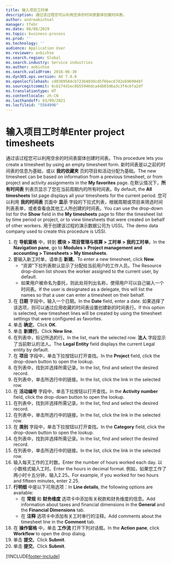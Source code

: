 ```yaml
---
title: 输入项目工时单
description: 通过该过程您可以利用空余的时间表窗体创建时间表。
author: andreabichsel
manager: tfehr
ms.date: 08/08/2019
ms.topic: business-process
ms.prod: ''
ms.technology: ''
audience: Application User
ms.reviewer: anbichse
ms.search.region: Global
ms.search.industry: Service industries
ms.author: anbichse
ms.search.validFrom: 2016-06-30
ms.dyn365.ops.version: AX 7.0.0
ms.openlocfilehash: cd0389584cb723b403dcd5f6bec67d2eb969048f
ms.sourcegitcommit: 6cb174d1ec8b55946dca4db03d6a3c3f4c6fa2df
ms.translationtype: HT
ms.contentlocale: zh-CN
ms.lasthandoff: 03/09/2021
ms.locfileid: "5564996"
---
```

# <a name="enter-project-timesheets"></a><span data-ttu-id="4aa40-103">输入项目工时单</span><span class="sxs-lookup"><span data-stu-id="4aa40-103">Enter project timesheets</span></span>

<span data-ttu-id="4aa40-104">通过该过程您可以利用空余的时间表窗体创建时间表。</span><span class="sxs-lookup"><span data-stu-id="4aa40-104">This procedure lets you create a timesheet by using an empty timesheet form.</span></span> <span data-ttu-id="4aa40-105">新时间表是以之前的时间表的信息为基础，或以 **我的收藏夹** 页的项目和活动分配为基础。</span><span class="sxs-lookup"><span data-stu-id="4aa40-105">The new timesheet can be based on information from a previous timesheet, or from project and activity assignments in the **My favorites** page.</span></span> <span data-ttu-id="4aa40-106">在默认情况下，**所有时间表** 列表页显示了您在当前周期内的所有时间表。</span><span class="sxs-lookup"><span data-stu-id="4aa40-106">By default, the **All timesheets** list page displays all your timesheets for the current period.</span></span> <span data-ttu-id="4aa40-107">您可以利用 **我的时间表** 页面中 **显示** 字段的下拉式列表，根据周期或项目来筛选时间列表表单，或者查看由其他工人所创建的时间表。</span><span class="sxs-lookup"><span data-stu-id="4aa40-107">You can use the drop-down list for the **Show** field in the **My timesheets** page to filter the timesheet list by time period or project, or to view timesheets that were created on behalf of other workers.</span></span> <span data-ttu-id="4aa40-108">用于创建该过程的演示数据公司为 USSI。</span><span class="sxs-lookup"><span data-stu-id="4aa40-108">The demo data company used to create this procedure is USSI.</span></span>  

1. <span data-ttu-id="4aa40-109">在 **导航窗格** 中，转到 **模块 > 项目管理与核算 > 工时单 > 我的工时单**。</span><span class="sxs-lookup"><span data-stu-id="4aa40-109">In the **Navigation pane**, go to **Modules > Project management and accounting > Timesheets > My timesheets**.</span></span>
2. <span data-ttu-id="4aa40-110">要输入新工时单，请单击 **新建**。</span><span class="sxs-lookup"><span data-stu-id="4aa40-110">To enter a new timesheet, click **New**.</span></span>
    - <span data-ttu-id="4aa40-111">“资源”下拉列表默认显示了分配给当前用户的工作人员。</span><span class="sxs-lookup"><span data-stu-id="4aa40-111">The Resource drop-down list shows the worker assigned to the current user, by default.</span></span>  
    - <span data-ttu-id="4aa40-112">如果用户被命名为委托，则此处将列出名称，使得用户可以自己输入一个时间表。</span><span class="sxs-lookup"><span data-stu-id="4aa40-112">If the user is designated as a delegate, this will list the names so that a user can enter a timesheet on their behalf.</span></span>  
3. <span data-ttu-id="4aa40-113">在 **日期** 字段中，输入一个日期。</span><span class="sxs-lookup"><span data-stu-id="4aa40-113">In the **Date** field, enter a date.</span></span> <span data-ttu-id="4aa40-114">如果选择了该选项，则可以通过应用收藏的时间表设置创建新的时间表行。</span><span class="sxs-lookup"><span data-stu-id="4aa40-114">If this option is selected, new timesheet lines will be created by using the timesheet settings that were configured as favorites.</span></span>  
4. <span data-ttu-id="4aa40-115">单击 **确定**。</span><span class="sxs-lookup"><span data-stu-id="4aa40-115">Click **OK**.</span></span>
5. <span data-ttu-id="4aa40-116">单击 **新建行**。</span><span class="sxs-lookup"><span data-stu-id="4aa40-116">Click **New line**.</span></span>
6. <span data-ttu-id="4aa40-117">在列表中，标记所选的行。</span><span class="sxs-lookup"><span data-stu-id="4aa40-117">In the list, mark the selected row.</span></span> <span data-ttu-id="4aa40-118">**法人** 字段显示了当前默认的法人。</span><span class="sxs-lookup"><span data-stu-id="4aa40-118">The **Legal Entity** field displays the current Legal entity by default.</span></span>   
7. <span data-ttu-id="4aa40-119">在 **项目** 字段中，单击下拉按钮以打开查找。</span><span class="sxs-lookup"><span data-stu-id="4aa40-119">In the **Project** field, click the drop-down button to open the lookup.</span></span>
8. <span data-ttu-id="4aa40-120">在列表中，找到并选择所需记录。</span><span class="sxs-lookup"><span data-stu-id="4aa40-120">In the list, find and select the desired record.</span></span>
9. <span data-ttu-id="4aa40-121">在列表中，单击所选行中的链接。</span><span class="sxs-lookup"><span data-stu-id="4aa40-121">In the list, click the link in the selected row.</span></span>
10. <span data-ttu-id="4aa40-122">在 **活动编号** 字段中，单击下拉按钮以打开查找。</span><span class="sxs-lookup"><span data-stu-id="4aa40-122">In the **Activity number** field, click the drop-down button to open the lookup.</span></span>
11. <span data-ttu-id="4aa40-123">在列表中，找到并选择所需记录。</span><span class="sxs-lookup"><span data-stu-id="4aa40-123">In the list, find and select the desired record.</span></span>
12. <span data-ttu-id="4aa40-124">在列表中，单击所选行中的链接。</span><span class="sxs-lookup"><span data-stu-id="4aa40-124">In the list, click the link in the selected row.</span></span>
13. <span data-ttu-id="4aa40-125">在 **类别** 字段中，单击下拉按钮以打开查找。</span><span class="sxs-lookup"><span data-stu-id="4aa40-125">In the **Category** field, click the drop-down button to open the lookup.</span></span>
14. <span data-ttu-id="4aa40-126">在列表中，找到并选择所需记录。</span><span class="sxs-lookup"><span data-stu-id="4aa40-126">In the list, find and select the desired record.</span></span>
15. <span data-ttu-id="4aa40-127">在列表中，单击所选行中的链接。</span><span class="sxs-lookup"><span data-stu-id="4aa40-127">In the list, click the link in the selected row.</span></span>
16. <span data-ttu-id="4aa40-128">输入每天工作的工时数。</span><span class="sxs-lookup"><span data-stu-id="4aa40-128">Enter the number of hours worked each day.</span></span> <span data-ttu-id="4aa40-129">以小数格式输入工时。</span><span class="sxs-lookup"><span data-stu-id="4aa40-129">Enter the hours in decimal format.</span></span> <span data-ttu-id="4aa40-130">例如，如果您工作了两小时十五分钟，输入2.25。</span><span class="sxs-lookup"><span data-stu-id="4aa40-130">For example, if you worked for two hours and fifteen minutes, enter 2.25.</span></span>   
17. <span data-ttu-id="4aa40-131">**行明细** 中是以下可用选项：</span><span class="sxs-lookup"><span data-stu-id="4aa40-131">In **Line details**, the following options are available:</span></span>
    - <span data-ttu-id="4aa40-132">在 **常规** 和 **财务维度** 选项卡中添加有关税款和财务维度的信息。</span><span class="sxs-lookup"><span data-stu-id="4aa40-132">Add information about taxes and financial dimensions in the **General** and the **Financial Dimensions** tab.</span></span>
    - <span data-ttu-id="4aa40-133">在 **注释** 选项卡中添加有关工时单行的注释。</span><span class="sxs-lookup"><span data-stu-id="4aa40-133">Add comments about the timesheet line in the **Comment** tab.</span></span>
20. <span data-ttu-id="4aa40-134">在 **操作窗格** 中，单击 **工作流** 打开下列对话框。</span><span class="sxs-lookup"><span data-stu-id="4aa40-134">In the **Action pane**, click **Workflow** to open the drop dialog.</span></span>
21. <span data-ttu-id="4aa40-135">单击 **提交**。</span><span class="sxs-lookup"><span data-stu-id="4aa40-135">Click **Submit**.</span></span>
22. <span data-ttu-id="4aa40-136">单击 **提交**。</span><span class="sxs-lookup"><span data-stu-id="4aa40-136">Click **Submit**.</span></span>



[!INCLUDE[footer-include](../../../../includes/footer-banner.md)]